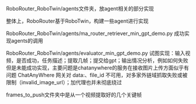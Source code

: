 RoboRouter_RoboTwin/agents文件夹，放agent相关的部分实现

整体上，RoboRouter基于RoboTwin，构建一些agent进行实现

RoboRouter_RoboTwin/agents/ma_router_retriever_min_gpt_demo.py 成功实现agents的调用

RoboRouter_RoboTwin/agents/evaluator_min_gpt_demo.py 试图实现：输入视频，是否成功，任务描述；提取几帧；提交给gpt；输出情况分析，例如如何失败
但是未能成功实现，主要问题是chatanywhere的服务在接收图片上传方面似乎有问题
ChatAnyWhere 网关对 data:、file_id 不可用，对多家外链域抓取失败或被限制（invalid_image_url）；加代理也并未彻底绕过

frames_to_push文件夹中是从一个视频提取好的几个关键帧

